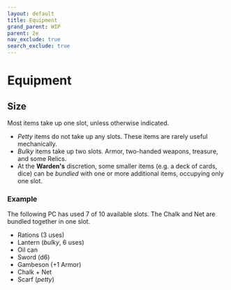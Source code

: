 ```yaml
---
layout: default
title: Equipment
grand_parent: WIP
parent: 2e
nav_exclude: true
search_exclude: true
---
```


# Equipment

## Size

Most items take up one slot, unless otherwise indicated. 
- _Petty_ items do not take up any slots. These items are rarely useful mechanically.
- _Bulky_ items take up two slots. Armor, two-handed weapons, treasure, and some Relics.
- At the **Warden's** discretion, some smaller items (e.g. a deck of cards, dice) can be _bundled_ with one or more additional items, occupying only one slot.

### Example

The following PC has used 7 of 10 available slots. The Chalk and Net are bundled together in one slot.

- Rations (3 uses)
- Lantern (_bulky_, 6 uses)
- Oil can
- Sword (d6)
- Gambeson (+1 Armor)
- Chalk + Net 
- Scarf (_petty_)

